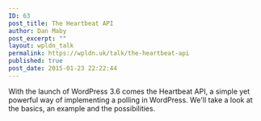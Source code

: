 ```yaml
---
ID: 63
post_title: The Heartbeat API
author: Dan Maby
post_excerpt: ""
layout: wpldn_talk
permalink: https://wpldn.uk/talk/the-heartbeat-api
published: true
post_date: 2015-01-23 22:22:44
---
```

With the launch of WordPress 3.6 comes the Heartbeat API, a simple yet powerful way of implementing a polling in WordPress. We'll take a look at the basics, an example and the possibilities.